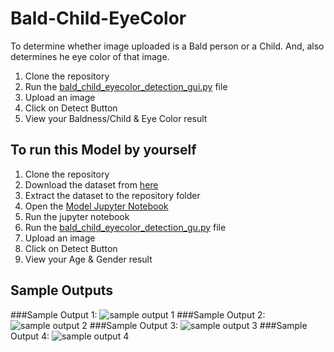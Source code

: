 # Bald-Child-EyeColor
To determine whether image uploaded is a Bald person or a Child. And, also determines he eye color of that image.
1. Clone the repository
2. Run the [bald_child_eyecolor_detection_gui.py](https://github.com/pk-iitdhn/Bald-Child-EyeColor/blob/main/bald_child_eyecolor_detection_gui.py) file
3. Upload an image
4. Click on Detect Button
5. View your Baldness/Child & Eye Color result

## To run this Model by yourself
1. Clone the repository
2. Download the dataset from [here](https://www.kaggle.com/datasets/jangedoo/utkface-new)
3. Extract the dataset to the repository folder
4. Open the [Model Jupyter Notebook](https://github.com/pk-iitdhn/Bald-Child-EyeColor/blob/main/bald%20detection.ipynb)
5. Run the jupyter notebook
6. Run the [bald_child_eyecolor_detection_gu.py](https://github.com/pk-iitdhn/Bald-Child-EyeColor/blob/main/bald_child_eyecolor_detection_gui.py) file
7. Upload an image
8. Click on Detect Button
9. View your Age & Gender result

## Sample Outputs
###Sample Output 1:
![sample output 1](https://github.com/pk-iitdhn/Bald-Child-EyeColor/blob/main/OUTPUT-1.png)
###Sample Output 2:
![sample output 2](https://github.com/pk-iitdhn/Bald-Child-EyeColor/blob/main/OUTPUT-2.png)
###Sample Output 3:
![sample output 3](https://github.com/pk-iitdhn/Bald-Child-EyeColor/blob/main/OUTPUT-3.png)
###Sample Output 4:
![sample output 4](https://github.com/pk-iitdhn/Bald-Child-EyeColor/blob/main/OUTPUT-4.png)
